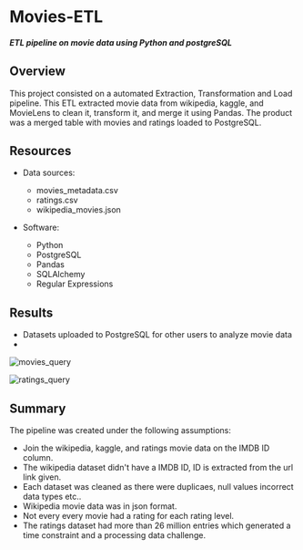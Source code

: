 # Movies-ETL

#### *ETL pipeline on movie data using Python and postgreSQL*

## Overview
This project consisted on a automated Extraction, Transformation and Load pipeline. This ETL extracted movie data from wikipedia, kaggle, and MovieLens to clean it, transform it, and merge it using Pandas. The product was a merged table with movies and ratings loaded to PostgreSQL. 

## Resources
- Data sources:
  - movies_metadata.csv
  - ratings.csv
  - wikipedia_movies.json

- Software:
  - Python
  - PostgreSQL
  - Pandas
  - SQLAlchemy
  - Regular Expressions 

## Results
- Datasets uploaded to PostgreSQL for other users to analyze movie data
- 
![movies_query](https://user-images.githubusercontent.com/96051648/162040505-900852d6-cba4-4f07-86db-ddd8384adc6e.png)

![ratings_query](https://user-images.githubusercontent.com/96051648/162040536-b663d0b2-df2a-458c-b014-bbbd48b65547.png)

## Summary
The pipeline was created under the following assumptions:
- Join the wikipedia, kaggle, and ratings movie data on the IMDB ID column.
- The wikipedia dataset didn't have a IMDB ID, ID is extracted from the url link given. 
- Each dataset was cleaned as there were duplicaes, null values incorrect data types etc.. 
- Wikipedia movie data was in json format. 
- Not every every movie had a rating for each rating level. 
- The ratings dataset had more than 26 million entries which generated a time constraint and a processing data challenge.



